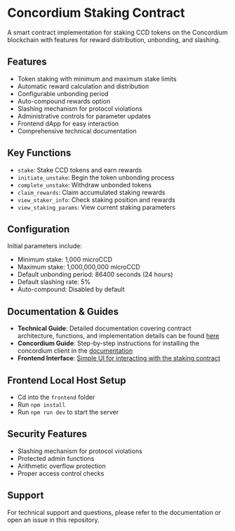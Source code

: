 # Concordium Staking Contract

A smart contract implementation for staking CCD tokens on the Concordium blockchain with features for reward distribution, unbonding, and slashing.

## Features

- Token staking with minimum and maximum stake limits
- Automatic reward calculation and distribution
- Configurable unbonding period
- Auto-compound rewards option
- Slashing mechanism for protocol violations
- Administrative controls for parameter updates
- Frontend dApp for easy interaction
- Comprehensive technical documentation

## Key Functions

- `stake`: Stake CCD tokens and earn rewards
- `initiate_unstake`: Begin the token unbonding process
- `complete_unstake`: Withdraw unbonded tokens
- `claim_rewards`: Claim accumulated staking rewards
- `view_staker_info`: Check staking position and rewards
- `view_staking_params`: View current staking parameters

## Configuration

Initial parameters include:
- Minimum stake: 1,000 microCCD
- Maximum stake: 1,000,000,000 microCCD
- Default unbonding period: 86400 seconds (24 hours)
- Default slashing rate: 5%
- Auto-compound: Disabled by default

## Documentation & Guides

- **Technical Guide**: Detailed documentation covering contract architecture, functions, and implementation details can be found [here](https://docs.google.com/document/d/1mHLZS9ARk23irieS1lyk2tIizlAh_ZK7Q0Prt-VSKZo/edit?usp=sharing)
- **Concordium Guide**: Step-by-step instructions for installing the concordium client in the [documentation](https://developer.concordium.software/en/mainnet/smart-contracts/guides/setup-tools.html)
- **Frontend Interface**: [Simple UI for interacting with the staking contract](https://concordium-staking-dapp.vercel.app/)

## Frontend Local Host Setup
- Cd into the `frontend` folder
- Run `npm install`
- Run `npm run dev` to start the server


## Security Features

- Slashing mechanism for protocol violations
- Protected admin functions
- Arithmetic overflow protection
- Proper access control checks

## Support

For technical support and questions, please refer to the documentation or open an issue in this repository.
